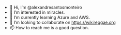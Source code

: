 - 👋 Hi, I’m @alexandresantosmonteiro
- 👀 I’m interested in miracles.
- 🌱 I’m currently learning Azure and AWS.
- 💞️ I’m looking to collaborate on https://wikireggae.org
- 📫 How to reach me is a good question.

<!---
alexandresantosmonteiro/alexandresantosmonteiro is a ✨ special ✨ repository because its `README.md` (this file) appears on your GitHub profile.
You can click the Preview link to take a look at your changes.
--->
